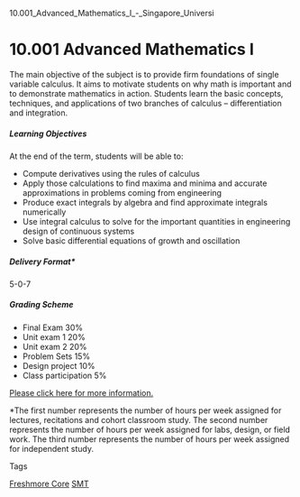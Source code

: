 10.001_Advanced_Mathematics_I_-_Singapore_Universi



10.001 Advanced Mathematics I
=============================

The main objective of the subject is to provide firm foundations of single variable calculus. It aims to motivate students on why math is important and to demonstrate mathematics in action. Students learn the basic concepts, techniques, and applications of two branches of calculus – differentiation and integration.



##### **Learning Objectives**



At the end of the term, students will be able to:



* Compute derivatives using the rules of calculus
* Apply those calculations to find maxima and minima and accurate approximations in problems coming from engineering
* Produce exact integrals by algebra and find approximate integrals numerically
* Use integral calculus to solve for the important quantities in engineering design of continuous systems
* Solve basic differential equations of growth and oscillation


##### **Delivery Format\***



5-0-7



##### **Grading Scheme**



* Final Exam 30%
* Unit exam 1 20%
* Unit exam 2 20%
* Problem Sets 15%
* Design project 10%
* Class participation 5%


[Please click here for more information.](http://sutd.edu.sg/Education/Unique-Academic-Structure/Freshmore-Subjects/10-001-Advanced-Mathematics-I)



\*The first number represents the number of hours per week assigned for lectures, recitations and cohort classroom study. The second number represents the number of hours per week assigned for labs, design, or field work. The third number represents the number of hours per week assigned for independent study.

Tags

[Freshmore Core](/education/undergraduate/courses/?course-type=788)
[SMT](/education/undergraduate/courses/?pillar-cluster=45)


